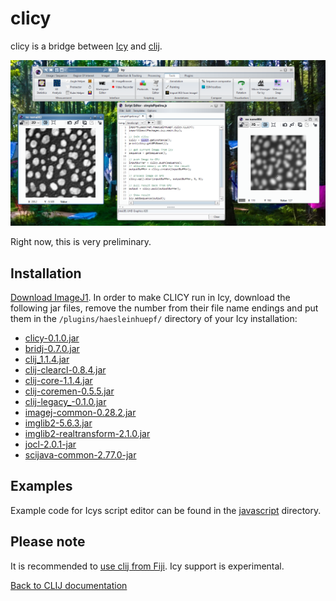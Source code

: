# clicy
 
clicy is a bridge between [Icy](http://icy.bioimageanalysis.org/) and [clij](https://clij.github.io/).

![Image](images/clicy-screenshot.png)

Right now, this is very preliminary.

## Installation
[Download ImageJ1](https://imagej.nih.gov/ij/download.html). In order to make CLICY run in Icy, download the following jar files, remove the number from their file name endings and put them in the `/plugins/haesleinhuepf/` directory of your Icy installation:

* [clicy-0.1.0.jar](https://github.com/clij/clicy/releases/download/0.1.0/clicy-0.1.0.jar)
* [bridj-0.7.0.jar](https://sites.imagej.net/clij/jars/bridj-0.7.0.jar-20181201213334)
* [clij_1.1.4.jar](https://github.com/clij/clij/releases/download/1.1.4/clij_-1.1.4.jar)
* [clij-clearcl-0.8.4.jar](https://github.com/clij/clij/releases/download/1.1.3/clij-clearcl-0.8.4.jar)
* [clij-core-1.1.4.jar](https://github.com/clij/clij/releases/download/1.1.4/clij-core-1.1.4.jar)
* [clij-coremen-0.5.5.jar](https://github.com/clij/clij/releases/download/1.1.3/clij-coremem-0.5.5.jar)
* [clij-legacy_-0.1.0.jar](https://github.com/clij/clij-legacy/releases/download/0.1.0/clij-legacy_-0.1.0.jar)
* [imagej-common-0.28.2.jar](https://sites.imagej.net/Java-8/jars/imagej-common-0.28.2.jar-20190516211613)
* [imglib2-5.6.3.jar](https://sites.imagej.net/Java-8/jars/imglib2-5.6.3.jar-20181204141527)
* [imglib2-realtransform-2.1.0.jar](https://sites.imagej.net/Java-8/jars/imglib2-realtransform-2.1.0.jar-20181204141527)
* [jocl-2.0.1-jar](https://sites.imagej.net/clij/jars/jocl-2.0.1.jar-20181201212910)
* [scijava-common-2.77.0-jar](https://sites.imagej.net/Java-8/jars/scijava-common-2.76.1.jar-20181204141527)

## Examples
Example code for Icys script editor can be found in the [javascript](https://github.com/clij/clicy/tree/master/src/main/javascript) directory.

## Please note
It is recommended to [use clij from Fiji](https://clij.github.io/clij-docs/installationInFiji). Icy support is experimental.

[Back to CLIJ documentation](https://clij.github.io/)
